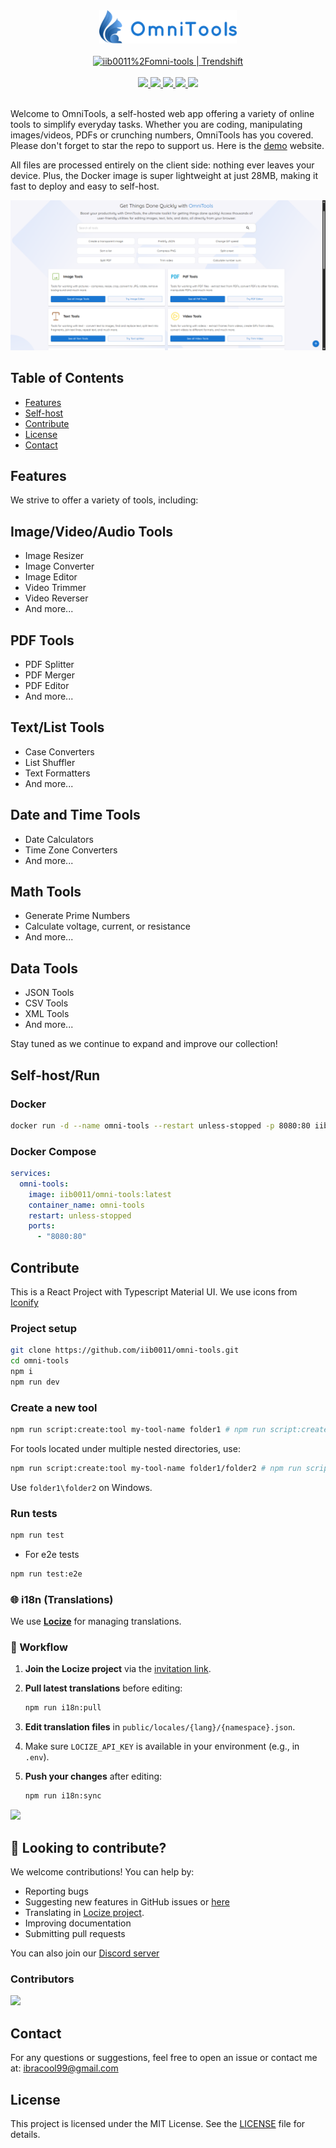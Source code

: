 <div align="center">
        <img src="src/assets/logo.png" width="220" />
        <br /><br />
<a href="https://trendshift.io/repositories/13055" target="_blank"><img src="https://trendshift.io/api/badge/repositories/13055" alt="iib0011%2Fomni-tools | Trendshift" style="width: 200px;" width="200"/></a>
   <br /><br />
<a href="https://github.com/iib0011/omni-tools/releases">
          <img src="https://img.shields.io/badge/version-0.5.0-blue?style=for-the-badge" />
        </a>
        <a href="https://hub.docker.com/r/iib0011/omni-tools">
          <img src="https://img.shields.io/docker/pulls/iib0011/omni-tools?style=for-the-badge&logo=docker" />
        </a>
        <a href="https://github.com/iib0011">
          <img src="https://img.shields.io/github/stars/iib0011/omni-tools?style=for-the-badge&logo=github" />
        </a>
        <a href="https://github.com/iib0011/omni-tools/blob/main/LICENSE">
          <img src="https://img.shields.io/github/license/iib0011/omni-tools?style=for-the-badge" />
        </a>
        <a href="https://discord.gg/SDbbn3hT4b">
          <img src="https://img.shields.io/discord/1342971141823664179?label=Discord&style=for-the-badge" />
        </a>
        <br /><br />
</div>

Welcome to OmniTools, a self-hosted web app offering a variety of online tools to simplify everyday tasks.
Whether you are coding, manipulating images/videos, PDFs or crunching numbers, OmniTools has you covered. Please don't
forget to
star the repo to support us.
Here is the [demo](https://omnitools.app) website.

All files are processed entirely on the client side: nothing ever leaves your device.
Plus, the Docker image is super lightweight at just 28MB, making it fast to deploy and easy to self-host.

![img.png](img.png)

## Table of Contents

- [Features](#features)
- [Self-host](#self-hostrun)
- [Contribute](#contribute)
- [License](#license)
- [Contact](#contact)

## Features

We strive to offer a variety of tools, including:

## **Image/Video/Audio Tools**

- Image Resizer
- Image Converter
- Image Editor
- Video Trimmer
- Video Reverser
- And more...

## **PDF Tools**

- PDF Splitter
- PDF Merger
- PDF Editor
- And more...

## **Text/List Tools**

- Case Converters
- List Shuffler
- Text Formatters
- And more...

## **Date and Time Tools**

- Date Calculators
- Time Zone Converters
- And more...

## **Math Tools**

- Generate Prime Numbers
- Calculate voltage, current, or resistance
- And more...

## **Data Tools**

- JSON Tools
- CSV Tools
- XML Tools
- And more...

Stay tuned as we continue to expand and improve our collection!

## Self-host/Run

### Docker

```bash
docker run -d --name omni-tools --restart unless-stopped -p 8080:80 iib0011/omni-tools:latest
```

### Docker Compose

```yaml
services:
  omni-tools:
    image: iib0011/omni-tools:latest
    container_name: omni-tools
    restart: unless-stopped
    ports:
      - "8080:80"

```

## Contribute

This is a React Project with Typescript Material UI. We use icons from [Iconify](https://icon-sets.iconify.design)

### Project setup

```bash
git clone https://github.com/iib0011/omni-tools.git
cd omni-tools
npm i
npm run dev
```

### Create a new tool

```bash
npm run script:create:tool my-tool-name folder1 # npm run script:create:tool split pdf
```

For tools located under multiple nested directories, use:

```bash
npm run script:create:tool my-tool-name folder1/folder2 # npm run script:create:tool compress image/png
```

Use `folder1\folder2` on Windows.

### Run tests

```bash
npm run test
```

- For e2e tests

```bash
npm run test:e2e
```

### 🌐 i18n (Translations)

We use **[Locize](https://locize.com)** for managing translations.

### 🔁 Workflow

1. **Join the Locize project** via the [invitation link](https://www.locize.app/register?invitation=Uk9mvOCKkB7sjuUqI5jDBjZROveZIvdBQqzrpmB4oQtT1LNB4BnzzT0S0o1gx79N).

2. **Pull latest translations** before editing:
   ```bash
   npm run i18n:pull
   ```
3. **Edit translation files** in `public/locales/{lang}/{namespace}.json`.
4. Make sure `LOCIZE_API_KEY` is available in your environment (e.g., in `.env`).
5. **Push your changes** after editing:
   ```bash
   npm run i18n:sync
   ```


<img src="https://api.star-history.com/svg?repos=iib0011/omni-tools&type=Date"/>

## 🤝 Looking to contribute?

We welcome contributions! You can help by:

- Reporting bugs
- Suggesting new features in GitHub issues or [here](https://tally.so/r/nrkkx2)
- Translating in [Locize project](https://www.locize.app/register?invitation=Uk9mvOCKkB7sjuUqI5jDBjZROveZIvdBQqzrpmB4oQtT1LNB4BnzzT0S0o1gx79N).
- Improving documentation
- Submitting pull requests


You can also join our [Discord server](https://discord.gg/SDbbn3hT4b)

### Contributors

<a href="https://github.com/iib0011/omni-tools/graphs/contributors">
  <img src="https://contrib.rocks/image?repo=iib0011/omni-tools" />
</a>

## Contact

For any questions or suggestions, feel free to open an issue or contact me at:
[ibracool99@gmail.com](mailto:ibracool99@gmail.com)

## License

This project is licensed under the MIT License. See the [LICENSE](LICENSE) file for details.
